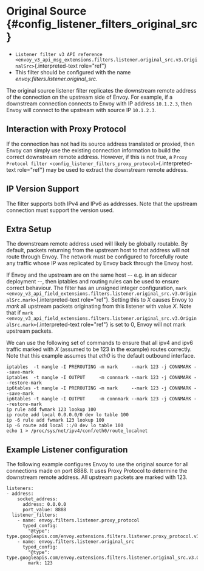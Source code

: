 Original Source {#config_listener_filters_original_src}
===============

-   `Listener filter v3 API reference <envoy_v3_api_msg_extensions.filters.listener.original_src.v3.OriginalSrc>`{.interpreted-text
    role="ref"}
-   This filter should be configured with the name
    *envoy.filters.listener.original\_src*.

The original source listener filter replicates the downstream remote
address of the connection on the upstream side of Envoy. For example, if
a downstream connection connects to Envoy with IP address `10.1.2.3`,
then Envoy will connect to the upstream with source IP `10.1.2.3`.

Interaction with Proxy Protocol
-------------------------------

If the connection has not had its source address translated or proxied,
then Envoy can simply use the existing connection information to build
the correct downstream remote address. However, if this is not true, a
`Proxy Protocol filter <config_listener_filters_proxy_protocol>`{.interpreted-text
role="ref"} may be used to extract the downstream remote address.

IP Version Support
------------------

The filter supports both IPv4 and IPv6 as addresses. Note that the
upstream connection must support the version used.

Extra Setup
-----------

The downstream remote address used will likely be globally routable. By
default, packets returning from the upstream host to that address will
not route through Envoy. The network must be configured to forcefully
route any traffic whose IP was replicated by Envoy back through the
Envoy host.

If Envoy and the upstream are on the same host \-- e.g. in an sidecar
deployment \--, then iptables and routing rules can be used to ensure
correct behaviour. The filter has an unsigned integer configuration,
`mark <envoy_v3_api_field_extensions.filters.listener.original_src.v3.OriginalSrc.mark>`{.interpreted-text
role="ref"}. Setting this to *X* causes Envoy to *mark* all upstream
packets originating from this listener with value *X*. Note that if
`mark <envoy_v3_api_field_extensions.filters.listener.original_src.v3.OriginalSrc.mark>`{.interpreted-text
role="ref"} is set to 0, Envoy will not mark upstream packets.

We can use the following set of commands to ensure that all ipv4 and
ipv6 traffic marked with *X* (assumed to be 123 in the example) routes
correctly. Note that this example assumes that *eth0* is the default
outbound interface.

``` {.text}
iptables  -t mangle -I PREROUTING -m mark     --mark 123 -j CONNMARK --save-mark
iptables  -t mangle -I OUTPUT     -m connmark --mark 123 -j CONNMARK --restore-mark
ip6tables -t mangle -I PREROUTING -m mark     --mark 123 -j CONNMARK --save-mark
ip6tables -t mangle -I OUTPUT     -m connmark --mark 123 -j CONNMARK --restore-mark
ip rule add fwmark 123 lookup 100
ip route add local 0.0.0.0/0 dev lo table 100
ip -6 rule add fwmark 123 lookup 100
ip -6 route add local ::/0 dev lo table 100
echo 1 > /proc/sys/net/ipv4/conf/eth0/route_localnet
```

Example Listener configuration
------------------------------

The following example configures Envoy to use the original source for
all connections made on port 8888. It uses Proxy Protocol to determine
the downstream remote address. All upstream packets are marked with 123.

``` {.yaml}
listeners:
- address:
    socket_address:
      address: 0.0.0.0
      port_value: 8888
  listener_filters:
    - name: envoy.filters.listener.proxy_protocol
      typed_config:
        "@type": type.googleapis.com/envoy.extensions.filters.listener.proxy_protocol.v3.ProxyProtocol
    - name: envoy.filters.listener.original_src
      typed_config:
        "@type": type.googleapis.com/envoy.extensions.filters.listener.original_src.v3.OriginalSrc
        mark: 123
```
